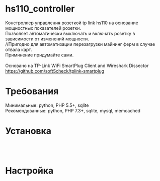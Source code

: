 # hs110_controller
Констроллер управления розеткой tp link hs110 на основание мощностных показателей розетки.<br/>
Позволяет автоматически выключать и включать розетку в зависимости от изменений мощности.<br/>
//Пригодно для автоматизации перезагрузки майнинг ферм в случае отвала карт.<br/>
Приминение придумайте сами.<br/>
<br/>
Основано на TP-Link WiFi SmartPlug Client and Wireshark Dissector<br/>
https://github.com/softScheck/tplink-smartplug

# Требования
Минимальные: python, PHP 5.5+, sqlite<br/>
Рекомендованные: python, PHP 7.3+, sqlite, mysql, memcached

# Установка

<br/><br/>
# Настройка

